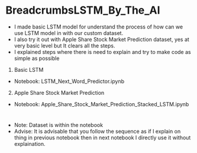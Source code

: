 # BreadcrumbsLSTM_By_The_AI
* I made basic LSTM model for understand the process of how can we use LSTM model in with our custom dataset.
* I also try it out with Apple Share Stock Market Prediction dataset, yes at very basic level but It clears all the steps.
* I explained steps where there is need to explain and try to make code as simple as possible

1. Basic LSTM
* Notebook: LSTM_Next_Word_Predictor.ipynb

2. Apple Share Stock Market Prediction
* Notebook: Apple_Share_Stock_Market_Prediction_Stacked_LSTM.ipynb
#
* Note: Dataset is within the notebook
* Advise: It is advisable that you follow the sequence as if I explain on thing in previous notebook then in next notebook I directly use it without explaination.
   
